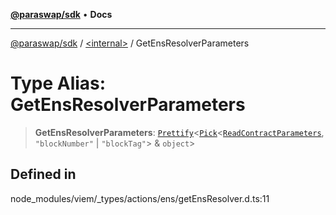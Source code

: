 [**@paraswap/sdk**](../../README.md) • **Docs**

***

[@paraswap/sdk](../../globals.md) / [\<internal\>](../README.md) / GetEnsResolverParameters

# Type Alias: GetEnsResolverParameters

> **GetEnsResolverParameters**: [`Prettify`](Prettify.md)\<[`Pick`](Pick.md)\<[`ReadContractParameters`](ReadContractParameters.md), `"blockNumber"` \| `"blockTag"`\> & `object`\>

## Defined in

node\_modules/viem/\_types/actions/ens/getEnsResolver.d.ts:11
